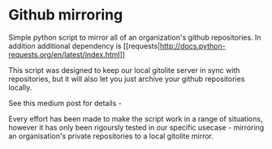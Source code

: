 Github mirroring
================

Simple python script to mirror all of an organization's github repositories.
In addition additional dependency is [[requests|http://docs.python-requests.org/en/latest/index.html]]


This script was designed to keep our local gitolite server in sync with
repositories, but it will also let you just archive your github repositories
locally.

See this medium post for details -

Every effort has been made to make the script work in a range of situations, however
it has only been rigoursly tested in our specific usecase - mirroring an organisation's
private repositories to a local gitolite mirror.
